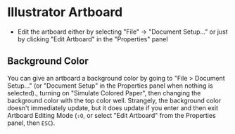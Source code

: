 # Illustrator Artboard

- Edit the artboard either by selecting "File" -> "Document Setup..." or just by clicking "Edit Artboard" in the "Properties" panel

## Background Color

You can give an artboard a background color by going to "File > Document Setup..." (or "Document Setup" in the Properties panel when nothing is selected)., turning on "Simulate Colored Paper", then changing the background color with the top color well. Strangely, the background color doesn't immediately update, but it does update if you enter and then exit Artboard Editing Mode (`⇧O`, or select "Edit Artboard" from the Properties panel, then `ESC`).